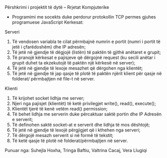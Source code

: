 Përshkrimi i projektit të dytë – Rrjetat Kompjuterike
- Programimi me socekts duke perdorur protokollin TCP permes gjuhes programuese JavaScript
Kerkesat:

Serveri
1. Të vendosen variabla te cilat përmbajnë numrin e portit (numri i portit të jetë i
çfarëdoshëm) dhe IP adresën;
2. Të jetë në gjendje të dëgjojë (listën) të paktën të gjithë anëtaret e grupit;
3. Të pranojë kërkesat e pajisjeve që dërgojnë request (ku secili anëtar i grupit duhet ta
ekzekutojë të paktën një kërkesë në server);
4. Të jetë në gjendje të lexoje mesazhet që dërgohen nga klientët;
5. Të jetë në gjendje të jap qasje të plotë të paktën njërit klient për qasje në folderat/
përmbajtjen në file-t në server.

Klienti
1. Të krijohet socket lidhja me server;
2. Njeri nga pajisjet (klientët) të ketë privilegjet write(), read(), execute();
3. Klientët tjerë të kenë vetëm read() permission;
4. Të behet lidhja me serverin duke përcaktuar saktë portin dhe IP Adresën e serverit;
5. Të definohen saktë socket-at e serverit dhe lidhja të mos dështojë;
6. Të jetë në gjendje të lexojë përgjigjet që i kthehen nga serveri;
7. Të dërgojë mesazh serverit si në formë të tekstit;
8. Të ketë qasje të plotë në folderat/përmbajtjen në server.

Punuar nga:
Suhejla Hoxha,
Tringa Baftiu,
Valtrina Cacaj,
Vera Llugiqi
